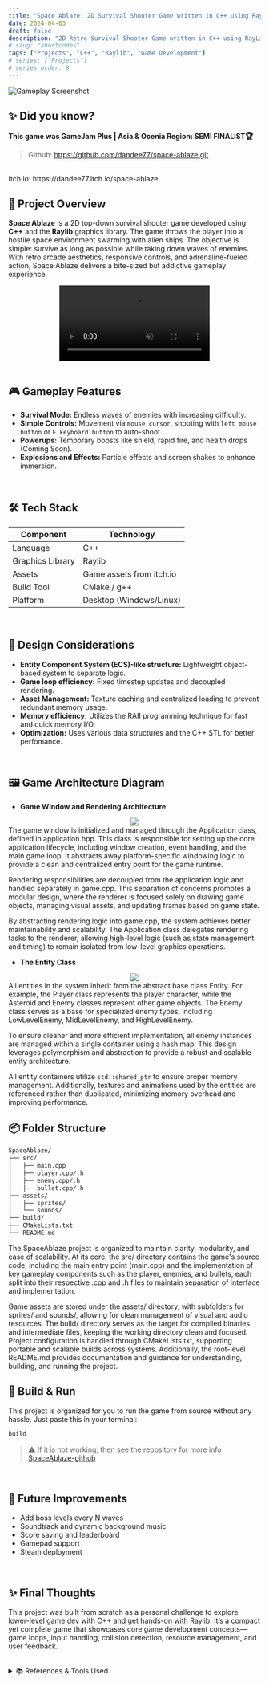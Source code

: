 ```yaml
---
title: "Space Ablaze: 2D Survival Shooter Game written in C++ using RayLib Library"
date: 2024-04-03
draft: false 
description: "2D Retro Survival Shooter Game written in C++ using RayLib Library"
# slug: "shortcodes"
tags: ["Projects", "C++", "Raylib", "Game Development"]
# series: ["Projects"]
# series_order: 8
---
```

![Gameplay Screenshot](assets/1.png)
## ✨ Did you know?
**This game was GameJam Plus | Asia & Ocenia Region: SEMI FINALIST🏆**

> Github: https://github.com/dandee77/space-ablaze.git
<br>
 Itch.io: https://dandee77.itch.io/space-ablaze

## 🚀 Project Overview

**Space Ablaze** is a 2D top-down survival shooter game developed using **C++** and the **Raylib** graphics library. The game throws the player into a hostile space environment swarming with alien ships. The objective is simple: survive as long as possible while taking down waves of enemies. With retro arcade aesthetics, responsive controls, and adrenaline-fueled action, Space Ablaze delivers a bite-sized but addictive gameplay experience.

<!-- width="550" -->
<div style="text-align:center;">
    <video autoplay muted loop playsinline>
        <source src="assets/0.mp4" type="video/mp4">
        Your browser does not support the video tag.
    </video>
</div>
<br>

## 🎮 Gameplay Features

* **Survival Mode:** Endless waves of enemies with increasing difficulty.
* **Simple Controls:** Movement via `mouse cursor`, shooting with `left mouse button` or `E keyboard button` to auto-shoot.
* **Powerups:** Temporary boosts like shield, rapid fire, and health drops (Coming Soon).
* **Explosions and Effects:** Particle effects and screen shakes to enhance immersion.

<br>

## 🛠️ Tech Stack

| Component        | Technology              |
| ---------------- | ----------------------- |
| Language         | C++                     |
| Graphics Library | Raylib                  |
| Assets           | Game assets from itch.io|
| Build Tool       | CMake / g++             |
| Platform         | Desktop (Windows/Linux) |
<br>

## 🧠 Design Considerations

* **Entity Component System (ECS)-like structure:** Lightweight object-based system to separate logic.
* **Game loop efficiency:** Fixed timestep updates and decoupled rendering.
* **Asset Management:** Texture caching and centralized loading to prevent redundant memory usage.
* **Memory efficiency:** Utilizes the RAII programming technique for fast and quick memory I/O.     
* **Optimization:** Uses various data structures and the C++ STL for better perfomance.  

<br>

## 🖼️ Game Architecture Diagram

* **Game Window and Rendering Architecture**
<div style="text-align:center;">
    <img src="assets/2.png"/>
</div>
The game window is initialized and managed through the Application class, defined in application.hpp. This class is responsible for setting up the core application lifecycle, including window creation, event handling, and the main game loop. It abstracts away platform-specific windowing logic to provide a clean and centralized entry point for the game runtime.

Rendering responsibilities are decoupled from the application logic and handled separately in game.cpp. This separation of concerns promotes a modular design, where the renderer is focused solely on drawing game objects, managing visual assets, and updating frames based on game state.

By abstracting rendering logic into game.cpp, the system achieves better maintainability and scalability. The Application class delegates rendering tasks to the renderer, allowing high-level logic (such as state management and timing) to remain isolated from low-level graphics operations.
<br>

* **The Entity Class**
<div style="text-align:center;">
    <img src="assets/3.png"/>
</div>
All entities in the system inherit from the abstract base class Entity. For example, the Player class represents the player character, while the Asteroid and Enemy classes represent other game objects. The Enemy class serves as a base for specialized enemy types, including LowLevelEnemy, MidLevelEnemy, and HighLevelEnemy.

To ensure cleaner and more efficient implementation, all enemy instances are managed within a single container using a hash map. This design leverages polymorphism and abstraction to provide a robust and scalable entity architecture.

All entity containers utilize `std::shared_ptr` to ensure proper memory management. Additionally, textures and animations used by the entities are referenced rather than duplicated, minimizing memory overhead and improving performance.
<br>


## 📦 Folder Structure

```bash
SpaceAblaze/
├── src/
│   ├── main.cpp
│   ├── player.cpp/.h
│   ├── enemy.cpp/.h
│   ├── bullet.cpp/.h
├── assets/
│   ├── sprites/
│   └── sounds/
├── build/
├── CMakeLists.txt
└── README.md
```
The SpaceAblaze project is organized to maintain clarity, modularity, and ease of scalability. At its core, the src/ directory contains the game's source code, including the main entry point (main.cpp) and the implementation of key gameplay components such as the player, enemies, and bullets, each split into their respective .cpp and .h files to maintain separation of interface and implementation.

Game assets are stored under the assets/ directory, with subfolders for sprites/ and sounds/, allowing for clean management of visual and audio resources. The build/ directory serves as the target for compiled binaries and intermediate files, keeping the working directory clean and focused. Project configuration is handled through CMakeLists.txt, supporting portable and scalable builds across systems. Additionally, the root-level README.md provides documentation and guidance for understanding, building, and running the project.
<br>

## 🔧 Build & Run

This project is organized for you to run the game from source without any hassle.
Just paste this in your terminal:
```bash
build
```
> ⚠️ If it is not working, then see the repository for more info [SpaceAblaze-github](https://github.com/dandee77/space-ablaze.git)

<br>

## 🌟 Future Improvements

* Add boss levels every N waves
* Soundtrack and dynamic background music
* Score saving and leaderboard
* Gamepad support
* Steam deployment

<br>

## ✨ Final Thoughts

This project was built from scratch as a personal challenge to explore lower-level game dev with C++ and get hands-on with Raylib. It’s a compact yet complete game that showcases core game development concepts—game loops, input handling, collision detection, resource management, and user feedback.

<br>

<details>
<summary>📚 References & Tools Used</summary>
<div markdown="1">

* [Raylib Documentation](https://www.raylib.com/cheatsheet/cheatsheet.html)
* [Game Assets](https://foozlecc.itch.io)
* [CMake Official Docs](https://cmake.org/cmake/help/latest/)

</div>
</details>




